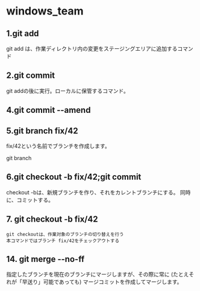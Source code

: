 # windows_team

## 1.git add
git add は、作業ディレクトリ内の変更をステージングエリアに追加するコマンド

## 2.git commit
git addの後に実行。ローカルに保管するコマンド。

## 4.git commit --amend

## 5.git branch fix/42
fix/42という名前でブランチを作成します。

git branch <branchname>

## 6.git checkout -b fix/42;git commit
checkout -bは、新規ブランチを作り、それをカレントブランチにする。
同時に、コミットする。

## 7. git checkout -b fix/42
	git checkoutは、作業対象のブランチの切り替えを行う
	本コマンドではブランチ fix/42をチェックアウトする

## 14. git merge --no-ff
指定したブランチを現在のブランチにマージしますが、その際に常に (たとえそれが「早送り」可能であっても) マージコミットを作成してマージします。
